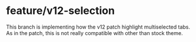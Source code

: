 feature/v12-selection
=====================

This branch is implementing how the v12 patch highlight multiselected tabs.
As in the patch, this is not really compatible with other than stock theme.
